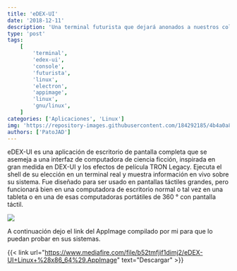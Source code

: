 ```yaml
---
title: 'eDEX-UI'
date: '2018-12-11'
description: 'Una terminal futurista que dejará anonados a nuestros colegas'
type: 'post'
tags:
    [
        'terminal',
        'edex-ui',
        'console',
        'futurista',
        'linux',
        'electron',
        'appimage',
        'linux',
        'gnu/linux',
    ]
categories: ['Aplicaciones', 'Linux']
img: 'https://repository-images.githubusercontent.com/184292185/4b4a0a80-6b75-11e9-98f6-416ab15aea29'
authors: ['PatoJAD']
---
```


eDEX-UI es una aplicación de escritorio de pantalla completa que se asemeja a una interfaz de computadora de ciencia ficción, inspirada en gran medida en DEX-UI y los efectos de película TRON Legacy. Ejecuta el shell de su elección en un terminal real y muestra información en vivo sobre su sistema. Fue diseñado para ser usado en pantallas táctiles grandes, pero funcionará bien en una computadora de escritorio normal o tal vez en una tableta o en una de esas computadoras portátiles de 360 ° con pantalla táctil.

![](https://4.bp.blogspot.com/-KsW2QQ4-j3Y/W_Li-0Brf0I/AAAAAAAAB5M/PYI7Lb_C2lQv2cJTZ_aWfQwTl7OP7MxrwCLcBGAs/s1600/edex-ui-scifi-computer-interface.jpg)

A continuación dejo el link del AppImage compilado por mi para que lo puedan probar en sus sistemas.

{{< link url="https://www.mediafire.com/file/b52tmfjif1dimj2/eDEX-UI+Linux+%28x86_64%29.AppImage" text="Descargar" >}}
